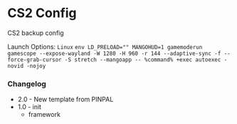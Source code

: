 # CS2 Config

CS2 backup config

Launch Options:
`Linux`
`env LD_PRELOAD="" MANGOHUD=1 gamemoderun gamescope --expose-wayland -W 1280 -H 960 -r 144 --adaptive-sync -f --force-grab-cursor -S stretch --mangoapp -- %command% +exec autoexec -novid -nojoy`

### Changelog

- 2.0 - New template from PINPAL
- 1.0 - init
  - framework

